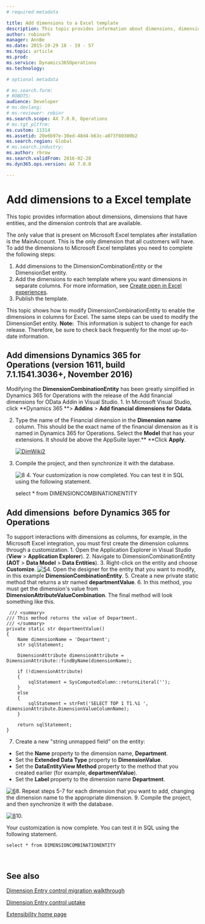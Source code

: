 ```yaml
---
# required metadata

title: Add dimensions to a Excel template
description: This topic provides information about dimensions, dimensions that have entities, and the dimension controls that are available.
author: robinarh
manager: AnnBe
ms.date: 2015-10-29 18 - 19 - 57
ms.topic: article
ms.prod: 
ms.service: Dynamics365Operations
ms.technology: 

# optional metadata

# ms.search.form: 
# ROBOTS: 
audience: Developer
# ms.devlang: 
# ms.reviewer: robinr
ms.search.scope: AX 7.0.0, Operations
# ms.tgt_pltfrm: 
ms.custom: 11314
ms.assetid: 20e6b97e-30ed-48d4-b63c-a073f80300b2
ms.search.region: Global
# ms.search.industry: 
ms.author: rbrow
ms.search.validFrom: 2016-02-28
ms.dyn365.ops.version: AX 7.0.0

---
```


# Add dimensions to a Excel template

This topic provides information about dimensions, dimensions that have entities, and the dimension controls that are available.

The only value that is present on Microsoft Excel templates after installation is the MainAccount. This is the only dimension that all customers will have. To add the dimensions to Microsoft Excel templates you need to complete the following steps:

1.  Add dimensions to the DimensionCombinationEntity or the DimensionSet entity.
2.  Add the dimensions to each template where you want dimensions in separate columns. For more information, see [Create open in Excel experiences](..\office-integration\office-integration-edit-excel.md).
3.  Publish the template.

This topic shows how to modify DimensionCombinationEntity to enable the dimensions in columns for Excel. The same steps can be used to modify the DimensionSet entity. **Note:**  This information is subject to change for each release. Therefore, be sure to check back frequently for the most up-to-date information.

## Add dimensions  Dynamics 365 for Operations (version 1611, build 7.1.1541.3036+, November 2016)
Modifying the **DimensionCombinationEntity** has been greatly simplified in Dynamics 365 for Operations with the release of the Add financial dimensions for OData Addin in Visual Studio. 1. In Microsoft Visual Studio, click **Dynamics 365 **&gt; **Addins** &gt; **Add financial dimensions for Odata**.

2. Type the name of the Financial dimension in the **Dimension name** column. This should be the exact name of the financial dimension as it is named in Dynamics 365 for Operations. Select the **Model** that has your extensions. It should be above the AppSuite layer.** **Click **Apply**. 

    [![DimWiki2](./media/dimwiki2-300x225.png)](./media/dimwiki2.png)
    
3. Compile the project, and then synchronize it with the database. 

    ![8](./media/8-300x260.png) 4. Your customization is now completed. You can test it in SQL using the following statement.

    select * from DIMENSIONCOMBINATIONENTITY

## Add dimensions  before Dynamics 365 for Operations
To support interactions with dimensions as columns, for example, in the Microsoft Excel integration, you must first create the dimension columns through a customization. 1. Open the Application Explorer in Visual Studio (**View** &gt; **Application Explorer**). 2. Navigate to DimensionCombinationEntity **(AOT** &gt; **Data Model** &gt; **Data Entities**). 3. Right-click on the entity and choose **Customize**. [![5](./media/5-300x187.png)](./media/5.png)4. Open the designer for the entity that you want to modify, in this example **DimensionCombinationEntity**. 5. Create a new private static method that returns a str named **departmentValue**. 6. In this method, you must get the dimension's value from **DimensionAttributeValueCombination**. The final method will look something like this.

     /// <summary>
    /// This method returns the value of Department.
    /// </summary>
    private static str departmentValue()
    {
        Name dimensionName = 'Department';
        str sqlStatement;

        DimensionAttribute dimensionAttribute = DimensionAttribute::findByName(dimensionName);

        if (!dimensionAttribute)
        {
            sqlStatement = SysComputedColumn::returnLiteral('');
        }
        else
        {
            sqlStatement = strFmt('SELECT TOP 1 T1.%1 ', dimensionAttribute.DimensionValueColumnName);
        }

        return sqlStatement;
    }

7. Create a new "string unmapped field" on the entity:

-   Set the **Name** property to the dimension name, **Department**.
-   Set the **Extended Data Type** property to **DimensionValue**.
-   Set the **DataEntityView Method** property to the method that you created earlier (for example, **departmentValue**).
-   Set the **Label** property to the dimension name **Department**.

[![6](./media/6-300x64.png)](./media/6.png)8. Repeat steps 5-7 for each dimension that you want to add, changing the dimension name to the appropriate dimension. 9. Compile the project, and then synchronize it with the database. 

[![8](./media/8-300x260.png)](./media/8.png)10. 

Your customization is now complete. You can test it in SQL using the following statement.

    select * from DIMENSIONCOMBINATIONENTITY

 

See also
--------

[Dimension Entry control migration walkthrough](dimension-entry-control-migration.md)

[Dimension Entry control uptake](dimension-entry-control-uptake.md)

[Extensibility home page](..\extensibility\extensibility-home-page.md)

